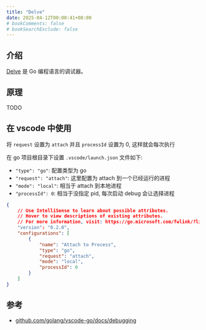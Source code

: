 ```yaml
---
title: "Delve"
date: 2025-04-12T00:00:41+08:00
# bookComments: false
# bookSearchExclude: false
---
```


## 介绍

[Delve](https://github.com/go-delve/delve) 是 Go 编程语言的调试器。

## 原理

TODO

## 在 vscode 中使用

将 `request` 设置为 `attach` 并且 `processId` 设置为 0, 这样就会每次执行

在 go 项目根目录下设置 `.vscode/launch.json` 文件如下:

- `"type": "go"`: 配置类型为 go
- `"request": "attach"`: 这里配置为 attach 到一个已经运行的进程
- `"mode": "local"`: 相当于 attach 到本地进程
- `"processId": 0`: 相当于没指定 pid, 每次启动 debug 会让选择进程

```json
{
    // Use IntelliSense to learn about possible attributes.
    // Hover to view descriptions of existing attributes.
    // For more information, visit: https://go.microsoft.com/fwlink/?linkid=830387
    "version": "0.2.0",
    "configurations": [
        {
            "name": "Attach to Process",
            "type": "go",
            "request": "attach",
            "mode": "local",
            "processId": 0
        }
    ]
}
```

## 参考

- [github.com/golang/vscode-go/docs/debugging](https://github.com/golang/vscode-go/blob/master/docs/debugging.md)